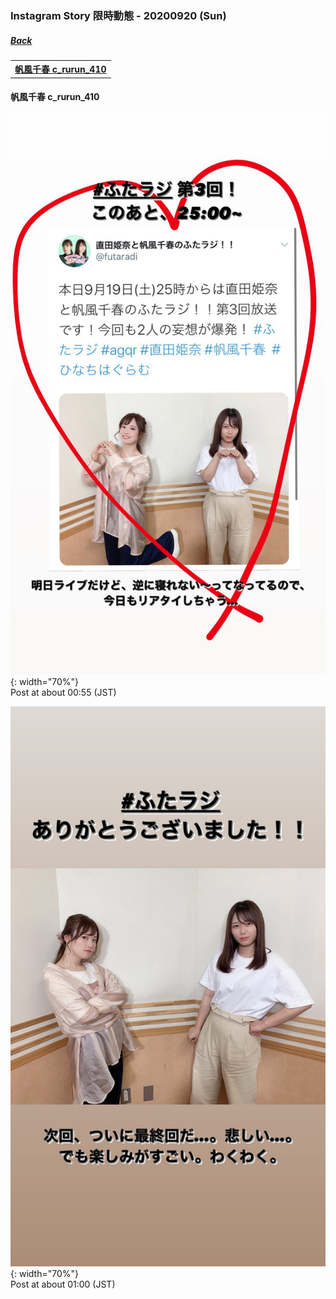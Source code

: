 ### Instagram Story 限時動態 - 20200920 (Sun)
##### [Back](../../IGstory_List.md)

<table>
<tr>
<th><a href="#c_rurun_410">帆風千春 c_rurun_410</a></th>
</tr>
</table>

<a name="c_rurun_410"></a>
#### 帆風千春 c_rurun_410

![20200920_c_rurun_410_1](../../../../../Album/Instagram/IGstory/Sep2020/20200920/20200920_c_rurun_410_1.jpg){: width="70%"}  
Post at about 00:55 (JST)  

![20200920_c_rurun_410_2](../../../../../Album/Instagram/IGstory/Sep2020/20200920/20200920_c_rurun_410_2.jpg){: width="70%"}  
Post at about 01:00 (JST)  
